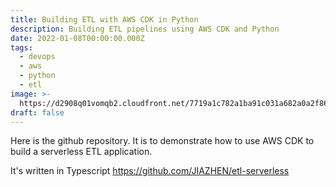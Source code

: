 ```yaml
---
title: Building ETL with AWS CDK in Python
description: Building ETL pipelines using AWS CDK and Python
date: 2022-01-08T00:00:00.000Z
tags:
  - devops
  - aws
  - python
  - etl
image: >-
  https://d2908q01vomqb2.cloudfront.net/7719a1c782a1ba91c031a682a0a2f8658209adbf/2021/01/15/cdk-logo6-1260x476.png
draft: false
---
```


Here is the github repository. It is to demonstrate how to use AWS CDK to build a serverless ETL application.

It's written in Typescript
https://github.com/JIAZHEN/etl-serverless
